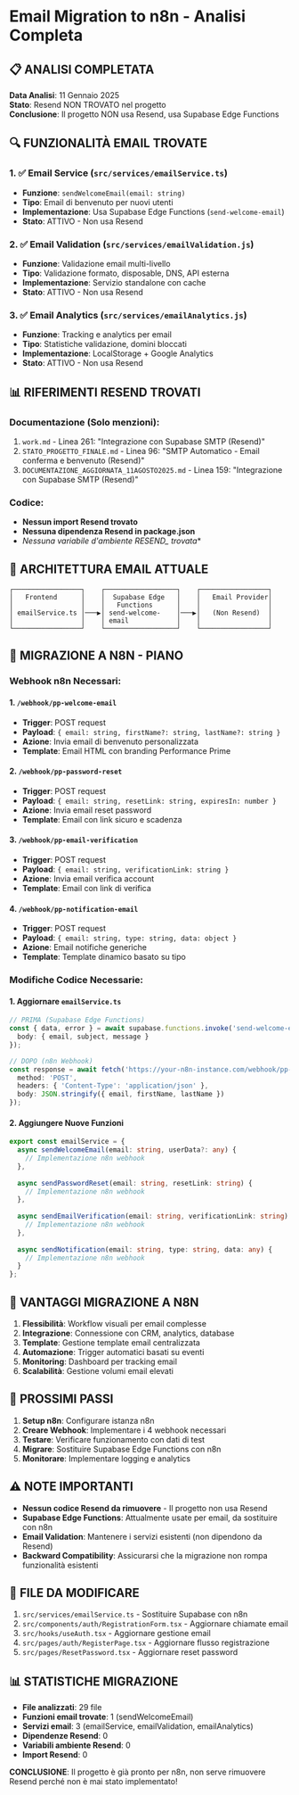 # Email Migration to n8n - Analisi Completa

## 📋 ANALISI COMPLETATA

**Data Analisi**: 11 Gennaio 2025  
**Stato**: Resend NON TROVATO nel progetto  
**Conclusione**: Il progetto NON usa Resend, usa Supabase Edge Functions

## 🔍 FUNZIONALITÀ EMAIL TROVATE

### 1. ✅ Email Service (`src/services/emailService.ts`)
- **Funzione**: `sendWelcomeEmail(email: string)`
- **Tipo**: Email di benvenuto per nuovi utenti
- **Implementazione**: Usa Supabase Edge Functions (`send-welcome-email`)
- **Stato**: ATTIVO - Non usa Resend

### 2. ✅ Email Validation (`src/services/emailValidation.js`)
- **Funzione**: Validazione email multi-livello
- **Tipo**: Validazione formato, disposable, DNS, API esterna
- **Implementazione**: Servizio standalone con cache
- **Stato**: ATTIVO - Non usa Resend

### 3. ✅ Email Analytics (`src/services/emailAnalytics.js`)
- **Funzione**: Tracking e analytics per email
- **Tipo**: Statistiche validazione, domini bloccati
- **Implementazione**: LocalStorage + Google Analytics
- **Stato**: ATTIVO - Non usa Resend

## 📊 RIFERIMENTI RESEND TROVATI

### Documentazione (Solo menzioni):
1. `work.md` - Linea 261: "Integrazione con Supabase SMTP (Resend)"
2. `STATO_PROGETTO_FINALE.md` - Linea 96: "SMTP Automatico - Email conferma e benvenuto (Resend)"
3. `DOCUMENTAZIONE_AGGIORNATA_11AGOSTO2025.md` - Linea 159: "Integrazione con Supabase SMTP (Resend)"

### Codice:
- **Nessun import Resend trovato**
- **Nessuna dipendenza Resend in package.json**
- **Nessuna variabile d'ambiente RESEND_* trovata**

## 🎯 ARCHITETTURA EMAIL ATTUALE

```
┌─────────────────┐    ┌──────────────────┐    ┌─────────────────┐
│   Frontend      │    │  Supabase Edge   │    │   Email Provider│
│                 │    │   Functions      │    │                 │
│ emailService.ts │───▶│ send-welcome-    │───▶│   (Non Resend)  │
│                 │    │ email            │    │                 │
└─────────────────┘    └──────────────────┘    └─────────────────┘
```

## 🔧 MIGRAZIONE A N8N - PIANO

### Webhook n8n Necessari:

#### 1. `/webhook/pp-welcome-email`
- **Trigger**: POST request
- **Payload**: `{ email: string, firstName?: string, lastName?: string }`
- **Azione**: Invia email di benvenuto personalizzata
- **Template**: Email HTML con branding Performance Prime

#### 2. `/webhook/pp-password-reset`
- **Trigger**: POST request  
- **Payload**: `{ email: string, resetLink: string, expiresIn: number }`
- **Azione**: Invia email reset password
- **Template**: Email con link sicuro e scadenza

#### 3. `/webhook/pp-email-verification`
- **Trigger**: POST request
- **Payload**: `{ email: string, verificationLink: string }`
- **Azione**: Invia email verifica account
- **Template**: Email con link di verifica

#### 4. `/webhook/pp-notification-email`
- **Trigger**: POST request
- **Payload**: `{ email: string, type: string, data: object }`
- **Azione**: Email notifiche generiche
- **Template**: Template dinamico basato su tipo

### Modifiche Codice Necessarie:

#### 1. Aggiornare `emailService.ts`
```typescript
// PRIMA (Supabase Edge Functions)
const { data, error } = await supabase.functions.invoke('send-welcome-email', {
  body: { email, subject, message }
});

// DOPO (n8n Webhook)
const response = await fetch('https://your-n8n-instance.com/webhook/pp-welcome-email', {
  method: 'POST',
  headers: { 'Content-Type': 'application/json' },
  body: JSON.stringify({ email, firstName, lastName })
});
```

#### 2. Aggiungere Nuove Funzioni
```typescript
export const emailService = {
  async sendWelcomeEmail(email: string, userData?: any) {
    // Implementazione n8n webhook
  },
  
  async sendPasswordReset(email: string, resetLink: string) {
    // Implementazione n8n webhook
  },
  
  async sendEmailVerification(email: string, verificationLink: string) {
    // Implementazione n8n webhook
  },
  
  async sendNotification(email: string, type: string, data: any) {
    // Implementazione n8n webhook
  }
};
```

## 🚀 VANTAGGI MIGRAZIONE A N8N

1. **Flessibilità**: Workflow visuali per email complesse
2. **Integrazione**: Connessione con CRM, analytics, database
3. **Template**: Gestione template email centralizzata
4. **Automazione**: Trigger automatici basati su eventi
5. **Monitoring**: Dashboard per tracking email
6. **Scalabilità**: Gestione volumi email elevati

## 📝 PROSSIMI PASSI

1. **Setup n8n**: Configurare istanza n8n
2. **Creare Webhook**: Implementare i 4 webhook necessari
3. **Testare**: Verificare funzionamento con dati di test
4. **Migrare**: Sostituire Supabase Edge Functions con n8n
5. **Monitorare**: Implementare logging e analytics

## ⚠️ NOTE IMPORTANTI

- **Nessun codice Resend da rimuovere** - Il progetto non usa Resend
- **Supabase Edge Functions**: Attualmente usate per email, da sostituire con n8n
- **Email Validation**: Mantenere i servizi esistenti (non dipendono da Resend)
- **Backward Compatibility**: Assicurarsi che la migrazione non rompa funzionalità esistenti

## 🔗 FILE DA MODIFICARE

1. `src/services/emailService.ts` - Sostituire Supabase con n8n
2. `src/components/auth/RegistrationForm.tsx` - Aggiornare chiamate email
3. `src/hooks/useAuth.tsx` - Aggiornare gestione email
4. `src/pages/auth/RegisterPage.tsx` - Aggiornare flusso registrazione
5. `src/pages/ResetPassword.tsx` - Aggiornare reset password

## 📊 STATISTICHE MIGRAZIONE

- **File analizzati**: 29 file
- **Funzioni email trovate**: 1 (sendWelcomeEmail)
- **Servizi email**: 3 (emailService, emailValidation, emailAnalytics)
- **Dipendenze Resend**: 0
- **Variabili ambiente Resend**: 0
- **Import Resend**: 0

**CONCLUSIONE**: Il progetto è già pronto per n8n, non serve rimuovere Resend perché non è mai stato implementato!

